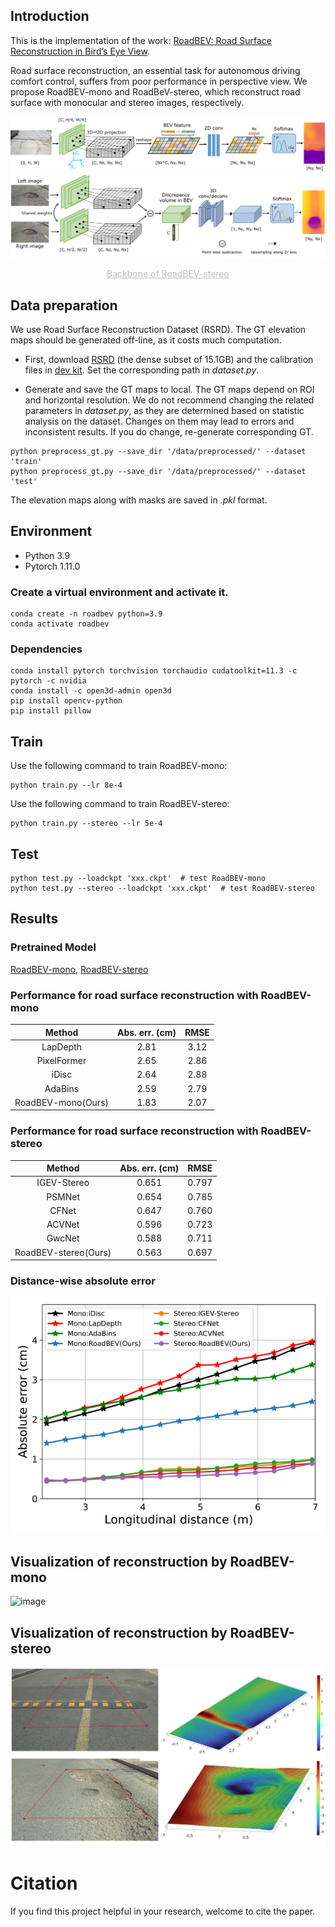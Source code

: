 

## Introduction
This is the implementation of the work: [RoadBEV: Road Surface Reconstruction in Bird’s Eye View](https://arxiv.org/abs/XXX).

Road surface reconstruction, an essential task for autonomous driving comfort control, suffers from poor performance in perspective view.
We propose RoadBEV-mono and RoadBeV-stereo, which reconstruct road surface with monocular and stereo images, respectively.

![image](imgs/mono.png)
![image](imgs/stereo.png "hhhh")
<center style="font-size:14px;color:#C0C0C0;text-decoration:underline">Backbone of RoadBEV-stereo</center>



## Data preparation

We use Road Surface Reconstruction Dataset (RSRD). The GT elevation maps should be generated off-line, as it costs much computation.

* First, download [RSRD](https://thu-rsxd.com/rsrd) (the dense subset of 15.1GB) and the calibration files in [dev kit](https://github.com/ztsrxh/RSRD_dev_toolkit).
Set the corresponding path in *dataset.py*.

* Generate and save the GT maps to local. The GT maps depend on ROI and horizontal resolution. 
We do not recommend changing the related parameters in *dataset.py*, as they are determined based on statistic analysis on the dataset. 
Changes on them may lead to errors and inconsistent results. If you do change, re-generate corresponding GT.

```
python preprocess_gt.py --save_dir '/data/preprocessed/' --dataset 'train'
python preprocess_gt.py --save_dir '/data/preprocessed/' --dataset 'test'
```
The elevation maps along with masks are saved in *.pkl* format.  


## Environment
* Python 3.9
* Pytorch 1.11.0

### Create a virtual environment and activate it.

```
conda create -n roadbev python=3.9
conda activate roadbev
```
### Dependencies
```
conda install pytorch torchvision torchaudio cudatoolkit=11.3 -c pytorch -c nvidia
conda install -c open3d-admin open3d
pip install opencv-python
pip install pillow
```

## Train
Use the following command to train RoadBEV-mono:

```
python train.py --lr 8e-4
```

Use the following command to train RoadBEV-stereo:
```
python train.py --stereo --lr 5e-4
```

## Test
```
python test.py --loadckpt 'xxx.ckpt'  # test RoadBEV-mono
python test.py --stereo --loadckpt 'xxx.ckpt'  # test RoadBEV-stereo
```

## Results
### Pretrained Model
[RoadBEV-mono](https://drive.google.com/file/d/1bWDII9H2xwyKU0rgED5l-P8vXeUymyCW/view?usp=sharing), 
[RoadBEV-stereo](https://drive.google.com/file/d/1qxtDyKbso-k5-sRuLMbqJMYdsg9OWf5-/view?usp=sharing)

### Performance for road surface reconstruction with RoadBEV-mono
| Method | Abs. err. (cm) | RMSE |
|:-:|:-:|:-:|
| LapDepth | 2.81 | 3.12 |
| PixelFormer | 2.65 | 2.86 |
| iDisc | 2.64 | 2.88 | 
| AdaBins | 2.59 | 2.79 |
| RoadBEV-mono(Ours) | 1.83 | 2.07 |

### Performance for road surface reconstruction with RoadBEV-stereo
| Method | Abs. err. (cm) | RMSE |
|:-:|:-:|:-:|
| IGEV-Stereo | 0.651 | 0.797 |
| PSMNet | 0.654 | 0.785 | 
| CFNet | 0.647 | 0.760 |
| ACVNet | 0.596 | 0.723 |
| GwcNet | 0.588 | 0.711 |
| RoadBEV-stereo(Ours) | 0.563 | 0.697 |

### Distance-wise absolute error
![image](imgs/comparison.png)

## Visualization of reconstruction by RoadBEV-mono
![image](imgs/visualization_mono.png)

## Visualization of reconstruction by RoadBEV-stereo
![image](imgs/fig_1.jpg)

# Citation

If you find this project helpful in your research, welcome to cite the paper.

```bibtex


```
